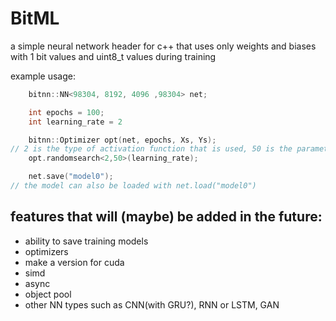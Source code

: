 # BitML
a simple neural network header for c++ that uses only weights and biases with 1 bit values and uint8_t values during training

example usage:
```c++
    bitnn::NN<98304, 8192, 4096 ,98304> net;

    int epochs = 100;
    int learning_rate = 2

    bitnn::Optimizer opt(net, epochs, Xs, Ys);
// 2 is the type of activation function that is used, 50 is the parameter that it uses
    opt.randomsearch<2,50>(learning_rate);

    net.save("model0");
// the model can also be loaded with net.load("model0")
```

## features that will (maybe) be added in the future:
- ability to save training models
- optimizers
- make a version for cuda
- simd
- async
- object pool
- other NN types such as CNN(with GRU?), RNN or LSTM, GAN
